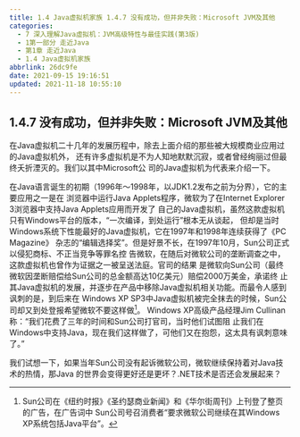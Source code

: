 ```yaml
---
title: 1.4 Java虚拟机家族 1.4.7 没有成功，但并非失败：Microsoft JVM及其他
categories: 
  - 7 深入理解Java虛拟机：JVM高级特性与最佳实践(第3版)
  - 1第一部分 走近Java
  - 第1章 走近Java
  - 1.4 Java虚拟机家族
abbrlink: 26dc9fe
date: 2021-09-15 19:16:51
updated: 2021-11-18 10:55:10
---
```

## 1.4.7 没有成功，但并非失败：Microsoft JVM及其他
在Java虚拟机二十几年的发展历程中，除去上面介绍的那些被大规模商业应用过的Java虚拟机外， 还有许多虚拟机是不为人知地默默沉寂，或者曾经绚丽过但最终夭折湮灭的。我们以其中Microsoft公 司的Java虚拟机为代表来介绍一下。

在Java语言诞生的初期（1996年～1998年，以JDK1.2发布之前为分界），它的主要应用之一是在 浏览器中运行Java Applets程序，微软为了在Internet Explorer 3浏览器中支持Java Applets应用而开发了 自己的Java虚拟机，虽然这款虚拟机只有Windows平台的版本，“一次编译，到处运行”根本无从谈起， 但却是当时Windows系统下性能最好的Java虚拟机，它在1997年和1998年连续获得了《PC Magazine》 杂志的“编辑选择奖”。但是好景不长，在1997年10月，Sun公司正式以侵犯商标、不正当竞争等罪名控 告微软，在随后对微软公司的垄断调查之中，这款虚拟机也曾作为证据之一被呈送法庭。官司的结果 是微软向Sun公司（最终微软因垄断赔偿给Sun公司的总金额高达10亿美元）赔偿2000万美金，承诺终 止其Java虚拟机的发展，并逐步在产品中移除Java虚拟机相关功能。而最令人感到讽刺的是，到后来在 Windows XP SP3中Java虚拟机被完全抹去的时候，Sun公司却又到处登报希望微软不要这样做[^1]。 Windows XP高级产品经理Jim Cullinan称：“我们花费了三年的时间和Sun公司打官司，当时他们试图阻 止我们在Windows中支持Java，现在我们这样做了，可他们又在抱怨，这太具有讽刺意味了。”

我们试想一下，如果当年Sun公司没有起诉微软公司，微软继续保持着对Java技术的热情，那Java 的世界会变得更好还是更坏？.NET技术是否还会发展起来？

[^1]: Sun公司在《纽约时报》《圣约瑟商业新闻》和《华尔街周刊》上刊登了整页的广告，在广告词中 Sun公司号召消费者“要求微软公司继续在其Windows XP系统包括Java平台”。
